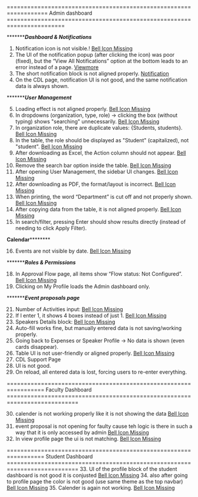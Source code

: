 ================================================================== Admin dashboard =======================================================================

****************************************Dashboard & Notifications*********************************

1. Notification icon is not visible.!                                                                          [Bell Icon Missing](images/Notification_icon.png)
2. The UI of the notification popup (after clicking the icon) was poor (fixed), but the “View All Notifications” option at the bottom leads to an error instead of a page.                                                                                                     [Viewmore](images/pagentfound_viewmore.png)
3. The short notification block is not aligned properly.                                                       [Notification](images/noti.png)
4. On the CDL page, notification UI is not good, and the same notification data is always shown.

****************************************User Management*********************************

5. Loading effect is not aligned properly.                                                                      [Bell Icon Missing](images/load.png)
6. In dropdowns (organization, type, role) → clicking the box (without typing) shows "searching" unnecessarily. [Bell Icon Missing](images/search.png)
7. In organization role, there are duplicate values: {Students, students}.                                      [Bell Icon Missing](images/doublestu.png)
8. In the table, the role should be displayed as "Student" (capitalized), not "student".                        [Bell Icon Missing](images/)
9. After downloading as Excel, the Action column should not appear.                                             [Bell Icon Missing](images/excel.png)
10. Remove the search bar option inside the table.                                                              [Bell Icon Missing](images/remser.png)
11. After opening User Management, the sidebar UI changes.                                                      [Bell Icon Missing](images/side.png)
12. After downloading as PDF, the format/layout is incorrect.                                                   [Bell Icon Missing](images/pdf.png)
13. When printing, the word “Department” is cut off and not properly shown.                                     [Bell Icon Missing](images/print.png)
14. After copying data from the table, it is not aligned properly.                                              [Bell Icon Missing](images/copy.png)
15. In search/filter, pressing Enter should show results directly (instead of needing to click Apply Filter).

************************Calendar********************************

16. Events are not visible by date.                                                                             [Bell Icon Missing](images/calender.png)

****************************************Roles & Permissions*********************************

18. In Approval Flow page, all items show “Flow status: Not Configured”.                                        [Bell Icon Missing](images/notconfig.png)
20. Clicking on My Profile loads the Admin dashboard only.

****************************************Event proposals page*********************************


21. Number of Activities input:                                                                                 [Bell Icon Missing](images/Notification_icon.png)
22. If I enter 1, it shows 4 boxes instead of just 1.                                                          [Bell Icon Missing](images/numberofactivities.png)
23. Speakers Details block:                                                                                     [Bell Icon Missing](images/Notification_icon.png)
24. Auto-fill works fine, but manually entered data is not saving/working properly.                            
25. Going back to Expenses or Speaker Profile → No data is shown (even cards disappear).                        
26. Table UI is not user-friendly or aligned properly.                                                          [Bell Icon Missing](images/uitable.png)
27. CDL Support Page
28. UI is not good. 
29. On reload, all entered data is lost, forcing users to re-enter everything.

================================================================= Faculty Dashboard ===========================================================================

30. calender is not working properly like it is not showing the data                                            [Bell Icon Missing](images/calender.png)
31. event proposal is not opening for faulty cause teh logic is there in such a way that it is only accessed by admin   [Bell Icon Missing](images/Notification_icon.png)
32. In view profile page the ui is not matching.                                                                [Bell Icon Missing](images/Notification_icon.png)

================================================================= Student Dashboard ===========================================================================
33. UI of the profile block of the student dashboard is not good it is conjusted                                [Bell Icon Missing](images/conjusted.png)
34. also after going to profile page the color is not good (use same theme as the top navbar)                   [Bell Icon Missing](images/profile.png)
35. Calender is again not working.                                                                              [Bell Icon Missing](images/calender.png)